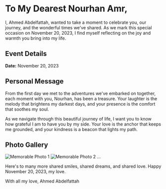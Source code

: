 # To My Dearest Nourhan Amr,

I, Ahmed Abdelfattah, wanted to take a moment to celebrate you, our journey, and the wonderful times we've shared. As we mark this special occasion on November 20, 2023, I find myself reflecting on the joy and warmth you bring into my life.

## Event Details
**Date:** November 20, 2023

## Personal Message
From the first day we met to the adventures we've embarked on together, each moment with you, Nourhan, has been a treasure. Your laughter is the melody that brightens my darkest days, and your presence is the comfort that soothes my soul.

As we navigate through this beautiful journey of life, I want you to know how grateful I am to have you by my side. Your love is the anchor that keeps me grounded, and your kindness is a beacon that lights my path.

## Photo Gallery
![Memorable Photo 1](https://i.ibb.co/54vLxzK/your-image1.jpg)
![Memorable Photo 2](https://i.ibb.co/HDc2hbW/your-image2.jpg)
...

Here's to many more shared smiles, shared dreams, and shared love. Happy November 20, 2023, my love.

With all my love,
Ahmed Abdelfattah
